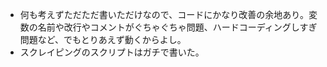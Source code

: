 - 何も考えずただただ書いただけなので、コードにかなり改善の余地あり。変数の名前や改行やコメントがぐちゃぐちゃ問題、ハードコーディングしすぎ問題など、でもとりあえず動くからよし。
- スクレイピングのスクリプトはガチで書いた。
